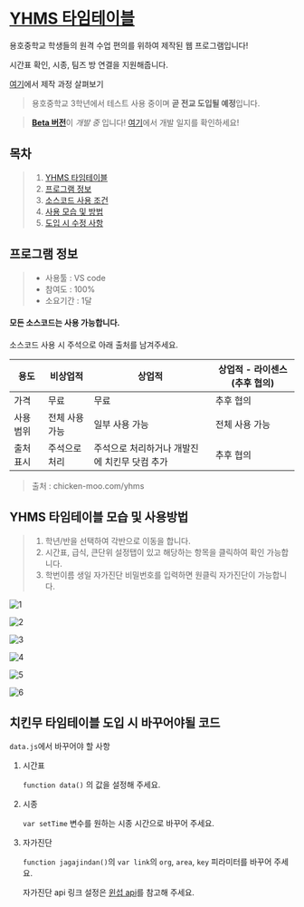 # [YHMS 타임테이블](https://chicken-moo.com/yhms)

 용호중학교 학생들의 원격 수업 편의를 위하여 제작된 웹 프로그램입니다!

 시간표 확인, 시종, 팀즈 방 연결을 지원해줍니다.

 [여기](https://chicken-moo.com/img/projects/yhtt.pdf)에서 제작 과정 살펴보기




 > 용호중학교 3학년에서 테스트 사용 중이며 **곧 전교 도입될 예정**입니다.


 > [**Beta 버전**](https://chicken-moo.com/yhms/beta)이 *개발 중* 입니다! [여기](https://www.notion.so/6d9362d9f0ae4d2387bcfa2bc7e0e833?v=8fbedecb5a9d46c1b3b1ee8848cfce87)에서 개발 일지를 확인하세요!



## 목차

> 1.  [YHMS 타임테이블](#YHMS-타임테이블)
> 2. [프로그램 정보](#프로그램-정보)
> 3. [소스코드 사용 조건](#모든-소스코드는-사용-가능합니다.)
> 4. [사용 모습 및 방법](#YHMS-타임테이블-모습-및-사용방법)
> 5. [도입 시 수정 사항](#치킨무-타임테이블-도입-시-바꾸어야될-코드)



 ## 프로그램 정보

 > - 사용툴 : VS code
 > - 참여도 : 100%
 > - 소요기간 : 1달

#### 모든 소스코드는 사용 가능합니다.

소스코드 사용 시 주석으로 아래 출처를 남겨주세요.

| 용도      | 비상업적       | 상업적                                        | 상업적 - 라이센스 (추후 협의) |
| --------- | -------------- | --------------------------------------------- | ----------------------------- |
| 가격      | 무료           | 무료                                          | 추후 협의                     |
| 사용 범위 | 전체 사용 가능 | 일부 사용 가능                                | 전체 사용 가능                |
| 출처 표시 | 주석으로 처리  | 주석으로 처리하거나 개발진에 치킨무 닷컴 추가 | 추후 협의                     |

> 출처 : chicken-moo.com/yhms





## YHMS 타임테이블 모습 및 사용방법

> 1. 학년/반을 선택하여 각반으로 이동을 합니다.
> 2. 시간표, 급식, 큰단위 설정탭이 있고 해당하는 항목을 클릭하여 확인 가능합니다.
> 3. 학번이름 생일 자가진단 비밀번호를 입력하면 원클릭 자가진단이 가능합니다.



![1](https://chicken-moo.com/files/img/readme/yhtt/1.jpg)

![2](https://chicken-moo.com/files/img/readme/yhtt/2.jpg)

![3](https://chicken-moo.com/files/img/readme/yhtt/3.jpg)

![4](https://chicken-moo.com/files/img/readme/yhtt/4.jpg)

![5](https://chicken-moo.com/files/img/readme/yhtt/5.jpg)

![6](https://chicken-moo.com/files/img/readme/yhtt/6.jpg)



## 치킨무 타임테이블 도입 시 바꾸어야될 코드

`data.js`에서 바꾸어야 할 사항

1. 시간표

   `function data()` 의 값을 설정해 주세요.

2. 시종

   `var setTime` 변수를 원하는 시종 시간으로 바꾸어 주세요.

3. 자가진단

   `function jagajindan()`의 `var link`의 `org`, `area`, `key` 피라미터를 바꾸어 주세요.

   자가진단 api 링크 설정은 [윈섭 api](https://api.winsub.kr/)를 참고해 주세요.

